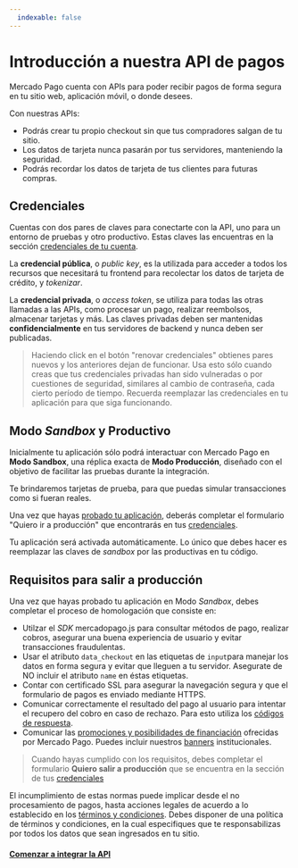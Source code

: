 ```yaml
---
  indexable: false
---
```


# Introducción a nuestra API de pagos

Mercado Pago cuenta con APIs para poder recibir pagos de forma segura en tu sitio web, aplicación móvil, o donde desees.

Con nuestras APIs:

* Podrás crear tu propio checkout sin que tus compradores salgan de tu sitio.
* Los datos de tarjeta nunca pasarán por tus servidores, manteniendo la seguridad.
* Podrás recordar los datos de tarjeta de tus clientes para futuras compras.

## Credenciales

Cuentas con dos pares de claves para conectarte con la API, uno para un entorno de pruebas y otro productivo. Estas claves las encuentras en la sección [credenciales de tu cuenta]([FAKER][CREDENTIALS][URL]).

La **credencial pública**, o *public key*, es la utilizada para acceder a todos los recursos que necesitará tu frontend para recolectar los datos de tarjeta de crédito, y _tokenizar_.

La **credencial privada**, o *access token*, se utiliza para todas las otras llamadas a las APIs, como procesar un pago, realizar reembolsos, almacenar tarjetas y más. Las claves privadas deben ser mantenidas **confidencialmente** en tus servidores de backend y nunca deben ser publicadas.

> Haciendo click en el botón "renovar credenciales" obtienes pares nuevos y los anteriores dejan de funcionar. Usa esto sólo cuando creas que tus credenciales privadas han sido vulneradas o por cuestiones de seguridad, similares al cambio de contraseña, cada cierto período de tiempo. Recuerda reemplazar las credenciales en tu aplicación para que siga funcionando.

## Modo _Sandbox_ y Productivo

Inicialmente tu aplicación sólo podrá interactuar con Mercado Pago en **Modo Sandbox**, una réplica exacta de **Modo Producción**, diseñado con el objetivo de facilitar las pruebas durante la integración.

Te brindaremos tarjetas de prueba, para que puedas simular transacciones como si fueran reales.

Una vez que hayas [probado tu aplicación](https://www.mercadopago.com.ar/developers/es/guides/payments/api/testing), deberás completar el formulario "Quiero ir a producción" que encontrarás en tus [credenciales]([FAKER][CREDENTIALS][URL]).

Tu aplicación será activada automáticamente. Lo único que debes hacer es reemplazar las claves de _sandbox_ por las productivas en tu código.

## Requisitos para salir a producción 

Una vez que hayas probado tu aplicación en Modo _Sandbox_, debes completar el proceso de homologación que consiste en:

* Utilzar el _SDK_ mercadopago.js para consultar métodos de pago, realizar cobros, asegurar una buena experiencia de usuario y evitar transacciones fraudulentas.
* Usar el atributo `data_checkout` en las etiquetas de `input`para manejar los datos en forma segura y evitar que lleguen a tu servidor. Asegurate de NO incluir el atributo `name` en éstas etiquetas.
* Contar con certificado SSL para asegurar la navegación segura y que el formulario de pagos es enviado mediante HTTPS.
* Comunicar correctamente el resultado del pago al usuario para intentar el recupero del cobro en caso de rechazo. Para esto utiliza los [códigos de respuesta](https://www.mercadopago.com.ar/developers/es/guides/payments/api/handling-responses).
* Comunicar las [promociones y posibilidades de financiación](https://www.mercadopago.com.ar/promociones) ofrecidas por Mercado Pago. Puedes incluir nuestros [banners](https://www.mercadopago.com/mla/com.mercadopago.web.landing.LandingController?id=banners#!institucionales) institucionales.


> Cuando hayas cumplido con los requisitos, debes completar el formulario **Quiero salir a producción** que se encuentra en la sección de tus [credenciales]([FAKER][CREDENTIALS][URL])

El incumplimiento de estas normas puede implicar desde el no procesamiento de pagos, hasta acciones legales de acuerdo a lo establecido en los [términos y condiciones](https://www.mercadopago.com.ar/ayuda/terminos-y-condiciones_299).
Debes disponer de una política de términos y condiciones, en la cual especifiques que te responsabilizas por todos los datos que sean ingresados en tu sitio.


#### [Comenzar a integrar la API](https://www.mercadopago.com.ar/developers/es/guides/payments/api/receiving-payment-by-card)
